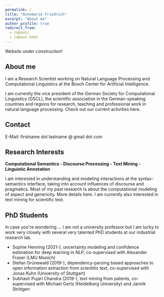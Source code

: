 ```yaml
---
permalink: /
title: "Annemarie Friedrich"
excerpt: "About me"
author_profile: true
redirect_from: 
  - /about/
  - /about.html
---
```


_Website under construction!_

About me
--------
I am a Research Scientist working on Natural Language Processing and Computational Linguistics at the Bosch Center for Artificial Intelligence.

I am currently the vice president of the German Society for Computational Linguistics (GSCL), the scientific association in the German-speaking countries and regions for research, teaching and professional work in natural language processing. Check out our current activities here.

Contact
-------
E-Mail: firstname dot lastname @ gmail dot com


Research Interests
------------------

**Computational Semantics - Discourse Processing - Text Mining - Linguistic Annotation**

I am interested in understanding and modeling interactions at the syntax-semantics interface, taking into account influences of discourse and pragmatics. Most of my past research is about the computational modeling of aspect and genericity. More details here. I am currently also interested in text mining for scientific text.



PhD Students
------------

In case you're wondering ... I am not a university professor but I am lucky to work very closely with several very talented PhD students at our industrial research lab.

* Sophie Henning (2021-), uncertainty modeling and confidence estimation for deep learning in NLP, co-supervised with Alexander Fraser (LMU Munich)
* Stefan Grünewald (2019-), dependency-parsing based approaches to open information extraction from scientitic text, co-supervised with Jonas Kuhn (University of Stuttgart)
* Subhash Pujari Chandra (2019-), text mining from patents, co-supervised with Michael Gertz (Heidelberg University) and Jannik Strötgen
